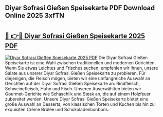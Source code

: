 ## Diyar Sofrasi Gießen Speisekarte PDF Download Online 2025 3xfTN

# <h2><a href="http://gccld4n.nevu.top/?p=Diyar+Sofrasi+Gie%c3%9fen+Speisekarte">🔗 👉🔴 Diyar Sofrasi Gießen Speisekarte 2025 PDF</a></h2>

[![Diyar Sofrasi Gießen Speisekarte 2025 PDF](https://i.imgur.com/dBaPXMq.png)](http://gccld4n.nevu.top/?p=Diyar+Sofrasi+Gie%c3%9fen+Speisekarte)
Die Diyar Sofrasi Gießen Speisekarte ist eine Wahl zwischen traditionellen und modernen Gerichten. Wenn Sie etwas Leichtes und Frisches suchen, empfehlen wir Ihnen, unsere Salate aus unserer Diyar Sofrasi Gießen Speisekarte zu probieren. Für diejenigen, die Fleisch mögen, bieten wir eine umfangreiche Auswahl an Gerichten auf der Diyar Sofrasi Gießen Speisekarte an: Rindfleisch, Schweinefleisch, Huhn und Fisch. Unseren Auserwählten bieten wir Gourmet-Gerichte wie Schaschlik und Steak an, die auf einem Holzfeuer zubereitet werden. Unsere Diyar Sofrasi Gießen Speisekarte bietet eine große Auswahl an Desserts, von klassischen Torten und Kuchen bis hin zu exquisiten Crème Brûlée und Schokoladenbonbons.
